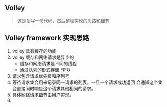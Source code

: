 Volley
---
> 这是复写一份代码，然后整理实现的思路和细节

## Volley framework 实现思路
1. volley 具有缓存的功能
2. volley 缓存和网络请求是异步的
    - 缓存和网络请求是不同的线程
    - 通过队列的形式存储 FIFO
3. 请求包含请求优先级和序列号
4. 等待请求集合用来记录同一请求的列表，一旦一个请求成功返回
   会通知这个集合直接同时响应这个请求其他相同的请求。
5. 具体网络请求细节由用户实现。
6.